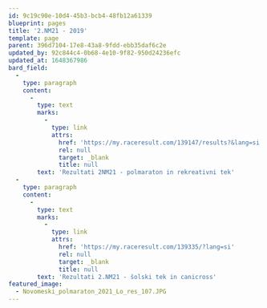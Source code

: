 ```yaml
---
id: 9c19c90e-10d4-45b3-bcb4-48fb12a61339
blueprint: pages
title: '2.NM21 - 2019'
template: page
parent: 396d7104-17e8-43a8-9fdd-ebb35daf6c2e
updated_by: 92c844c4-0b68-4e10-9f82-950d24236efc
updated_at: 1648367986
bard_field:
  -
    type: paragraph
    content:
      -
        type: text
        marks:
          -
            type: link
            attrs:
              href: 'https://my.raceresult.com/139147/results?&lang=si'
              rel: null
              target: _blank
              title: null
        text: 'Rezultati 2NM21 - polmaraton in rekreativni tek'
  -
    type: paragraph
    content:
      -
        type: text
        marks:
          -
            type: link
            attrs:
              href: 'https://my.raceresult.com/139335/?lang=si'
              rel: null
              target: _blank
              title: null
        text: 'Rezultati 2.NM21 - šolski tek in canicross'
featured_image:
  - Novomeski_polmaraton_2021_Lo_res_107.JPG
---
```

